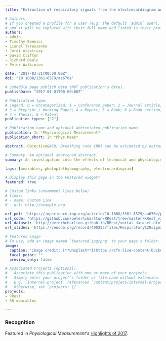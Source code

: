 ```yaml
---
title: "Extraction of respiratory signals from the electrocardiogram and photoplethysmogram: technical and physiological determinants"

# Authors
# If you created a profile for a user (e.g. the default `admin` user), write the username (folder name) here 
# and it will be replaced with their full name and linked to their profile.
authors:
- admin
- Timothy Bonnici
- Lionel Tarassenko
- Jordi Alastruey
- David Clifton
- Richard Beale
- Peter Watkinson

date: "2017-03-31T00:00:00Z"
doi: "10.1088/1361-6579/aa670e"

# Schedule page publish date (NOT publication's date).
publishDate: "2017-01-01T00:00:00Z"

# Publication type.
# Legend: 0 = Uncategorized; 1 = Conference paper; 2 = Journal article;
# 3 = Preprint / Working Paper; 4 = Report; 5 = Book; 6 = Book section;
# 7 = Thesis; 8 = Patent
publication_types: ["2"]

# Publication name and optional abbreviated publication name.
publication: In *Physiological Measurement*
publication_short: In *Phys Meas*

abstract: Objective&#58; Breathing rate (BR) can be estimated by extracting respiratory signals from the electrocardiogram (ECG) or photoplethysmogram (PPG). The extracted respiratory signals may be influenced by several technical and physiological factors. In this study, our aim was to determine how technical and physiological factors influence the quality of respiratory signals. Approach&#58; Using a variety of techniques 15 respiratory signals were extracted from the ECG, and 11 from PPG signals collected from 57 healthy subjects. The quality of each respiratory signal was assessed by calculating its correlation with a reference oral-nasal pressure respiratory signal using Pearson?s correlation coefficient. Main results&#58; Relevant results informing device design and clinical application were obtained. The results informing device design were&#58; (i) seven out of 11 respiratory signals were of higher quality when extracted from finger PPG compared to ear PPG; (ii) laboratory equipment did not provide higher quality of respiratory signals than a clinical monitor; (iii) the ECG provided higher quality respiratory signals than the PPG; (iv) during downsampling of the ECG and PPG significant reductions in quality were first observed at sampling frequencies of <250 Hz and <16 Hz respectively. The results informing clinical application were&#58; (i) frequency modulation- based respiratory signals were generally of lower quality in elderly subjects compared to young subjects; (ii) the qualities of 23 out of 26 respiratory signals were reduced at elevated BRs; (iii) there were no differences associated with gender. Significance&#58; Recommendations based on the results are provided regarding device designs for BR estimation, and clinical applications. The dataset and code used in this study are publicly available.

# Summary. An optional shortened abstract.
summary: An investigation into the effects of technical and physiological factors on respiratory signals extracted from signals commonly measured by wearables.

tags: [wearables, photoplethysmography, electrocardiogram]

# Display this page in the Featured widget?
featured: true

# Custom links (uncomment lines below)
# links:
# - name: Custom Link
#   url: http://example.org

url_pdf: 'https://iopscience.iop.org/article/10.1088/1361-6579/aa670e/pdf'
url_code: 'https://github.com/peterhcharlton/RRest/tree/master/RRest_v3.0'
url_dataset: 'http://peterhcharlton.github.io/RRest/vortal_dataset.html'
url_slides: 'https://zenodo.org/record/400255/files/Respiratory%20signals.pdf?download=1'

# Featured image
# To use, add an image named `featured.jpg/png` to your page's folder. 
image:
  caption: 'Image credit: [**Unsplash**](https://cfn-live-content-bucket-iop-org.s3.amazonaws.com/journals/0967-3334/37/4/610/1/pmeaaa1942f01_hr.jpg?AWSAccessKeyId=AKIAYDKQL6LTV7YY2HIK&Expires=1624357814&Signature=iBmRO5HZf4DVRJrSDkdOqXNB%2BaM%3D)'
  focal_point: ""
  preview_only: false

# Associated Projects (optional).
#   Associate this publication with one or more of your projects.
#   Simply enter your project's folder or file name without extension.
#   E.g. `internal-project` references `content/project/internal-project/index.md`.
#   Otherwise, set `projects: []`.
projects:
- RRest
- RR wearables

---
```


### Recognition

Featured in _Physiological Measurement's_ [Highlights of 2017](https://iopscience.iop.org/journal/0967-3334/page/Highlights_of_2017).